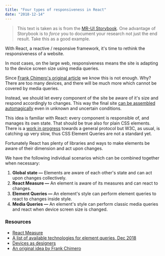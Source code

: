 ```yaml
---
title: "Four types of responsiveness in React"
date: "2018-12-14"
---
```


> This text is taken as is from the [MR-UI Storybook](http://metamn.io/mr-ui/?selectedKind=Basics%2FResponsiveness%20%E2%9C%93&selectedStory=Overview&full=0&addons=1&stories=1&panelRight=0&addonPanel=storybook-addon-background%2Fbackground-panel&background=beige). One advantage of Storybook is to *force* you to document your research not just the end result. Take this as a good example.

With React, a reactive / responsive framework, it's time to rethink the responsiveness of a website.

In most cases, on the large web, responsiveness means the site is adapting to the device screen size using media queries.

Since [Frank Chimero's original article](https://frankchimero.com/writing/the-webs-grain/) we know this is not enough. Why? There are too many devices, and there will be much more which cannot be covered by media queries.

Instead, we should let every component of the site be aware of it's size and respond accordingly to changes. This way the final site [can be assembled automagically](http://metamn.io/beat/tomorrowww/) even in unknown and uncertain conditions.

This idea is familiar with React: every component is responsible of, and manages its own state. That should be true also for plain CSS elements. There is a [work in progress](https://elementqueries.com/) towards a general protocol but W3C, as usual, is catching up very slow, thus CSS Element Queries are not a standard yet.

Fortunately React has plenty of libraries and ways to make elements be aware of their dimension and act upon changes.

We have the following individual scenarios which can be combined together when necessary:

1. **Global state &mdash;** Elements are aware of each other's state and can act upon changes collectively.
2. **React Measure &mdash;** An element is aware of its measures and can react to changes.
3. **Element Queries &mdash;** An element's style can perform element queries to react to changes inside style.
4. **Media Queries &mdash;** An element's style can perform classic media queries and react when device screen size is changed.


### Resources

- [React Measure](https://github.com/souporserious/react-measure)
- [A list of available technologies for element queries, Dec 2018](https://github.com/ZeeCoder/container-query)
- [Devices as designers](http://metamn.io/beat/tomorrowww/)
- [An original idea by Frank Chimero](https://frankchimero.com/writing/the-webs-grain/)
